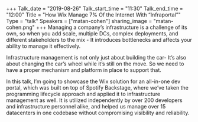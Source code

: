+++
Talk_date = "2019-08-26"
Talk_start_time = "11:30"
Talk_end_time = "12:00"
Title = "How Wix Manage 7% Of the Internet With “Infraportal”"
Type = "talk"
Speakers = ["matan-cohen"]
sharing_image = "matan-cohen.png"
+++
Managing a company’s infrastructure is a challenge of its own, so when you add scale, multiple DCs, complex deployments, and different stakeholders to the mix - It introduces bottlenecks and affects your ability to manage it effectively.

Infrastructure management is not only just about building the car- It’s also about changing the car’s wheel while it’s still on the move. So we need to have a proper mechanism and platform in place to support that.

In this talk, I’m going to showcase the Wix solution for an all-in-one dev portal, which was built on top of Spotify Backstage, where we’ve taken the programming lifecycle approach and applied it to infrastructure management as well.
It is utilized independently by over 200 developers and infrastructure personnel alike, and helped us manage over 15 datacenters in one codebase without compromising visibility and reliability.
